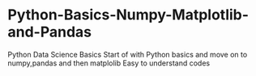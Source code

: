 # Python-Basics-Numpy-Matplotlib-and-Pandas
Python Data Science Basics
Start of with Python basics and move on to numpy,pandas and then matplolib
Easy to understand codes
